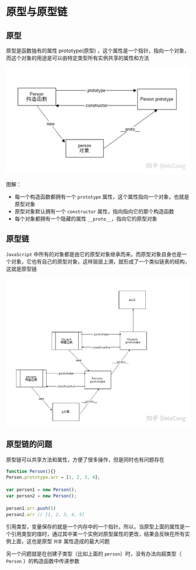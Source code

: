 # 原型与原型链

## 原型

原型是函数独有的属性 prototype(原型) ，这个属性是一个指针，指向一个对象，而这个对象的用途是可以由特定类型所有实例共享的属性和方法

![](./img/prototype.jpg)

图解：

- 每一个构造函数都拥有一个 `prototype` 属性，这个属性指向一个对象，也就是原型对象
- 原型对象默认拥有一个 `constructor` 属性，指向指向它的那个构造函数
- 每个对象都拥有一个隐藏的属性 `__proto__`，指向它的原型对象

## 原型链

 `JavaScript` 中所有的对象都是由它的原型对象继承而来。而原型对象自身也是一个对象，它也有自己的原型对象，这样层层上溯，就形成了一个类似链表的结构，这就是原型链 

![](./img/prototype-chain.jpg)

## 原型链的问题

原型链可以共享方法和属性，方便了很多操作，但是同时也有问题存在

```javascript
function Person(){}
Person.prototype.arr = [1, 2, 3, 4];

var person1 = new Person();
var person2 = new Person();

person1.arr.push(5) 
person2.arr // [1, 2, 3, 4, 5]
```

 引用类型，变量保存的就是一个内存中的一个指针。所以，当原型上面的属性是一个引用类型的值时，通过其中某一个实例对原型属性的更改，结果会反映在所有实例上面，这也是原型 `共享` 属性造成的最大问题 

 另一个问题就是在创建子类型（比如上面的 `person`）时，没有办法向超类型（ `Person` ）的构造函数中传递参数 
